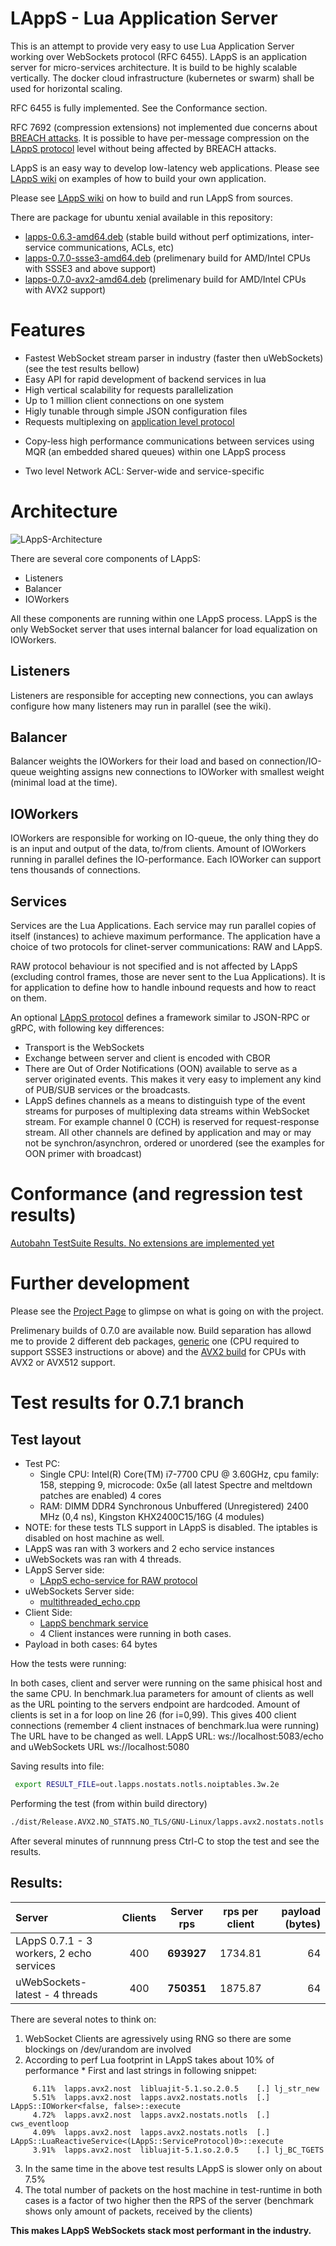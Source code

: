 # LAppS - Lua Application Server

This is an attempt to provide very easy to use Lua Application Server working over WebSockets protocol (RFC 6455). LAppS is an application server for micro-services architecture. It is build to be highly scalable vertically. The docker cloud infrastructure (kubernetes or swarm) shall be used for horizontal scaling.

RFC 6455 is fully implemented.  See the Conformance section.

RFC 7692 (compression extensions) not implemented due concerns about [BREACH attacks](https://en.wikipedia.org/wiki/BREACH). It is possible to have per-message compression on the [LAppS protocol](https://github.com/ITpC/LAppS/blob/master/LAppS_Protocol_Specification.md) level without being affected by BREACH attacks.

LAppS is an easy way to develop low-latency web applications. Please see [LAppS wiki](https://github.com/ITpC/LAppS/wiki) on examples of how to build your own application.

Please see [LAppS wiki](https://github.com/ITpC/LAppS/wiki) on how to build and run LAppS from sources. 


There are package for ubuntu xenial available in this repository:

* [lapps-0.6.3-amd64.deb](https://github.com/ITpC/LAppS/raw/master/packages/lapps-0.6.3-amd64.deb) (stable build without perf optimizations, inter-service communications, ACLs, etc)
* [lapps-0.7.0-ssse3-amd64.deb](https://github.com/ITpC/LAppS/raw/master/packages/lapps-0.7.0-ssse3-amd64.deb) (prelimenary build for AMD/Intel CPUs with SSSE3 and above support)
* [lapps-0.7.0-avx2-amd64.deb](https://github.com/ITpC/LAppS/raw/master/packages/lapps-0.7.0-avx2-amd64.deb) (prelimenary build for AMD/Intel CPUs with AVX2 support)

# Features

* Fastest WebSocket stream parser in industry (faster then uWebSockets) (see the test results bellow)
* Easy API for rapid development of backend services in lua
* High vertical scalability for requests parallelization
* Up to 1 million client connections on one system
* Higly tunable through simple JSON configuration files
* Requests multiplexing on [application level protocol](https://github.com/ITpC/LAppS/blob/master/LAppS_Protocol_Specification.md)
+ Copy-less high performance communications between services using MQR (an embedded shared queues) within one LAppS process
* Two level Network ACL: Server-wide and service-specific


# Architecture

![LAppS-Architecture](https://github.com/ITPC/LAppS/raw/master/docs/LAppS-Architecture.png "LAppS pipline")

There are several core components of LAppS:
  * Listeners
  * Balancer
  * IOWorkers

All these components are running within one LAppS process. LAppS is the only WebSocket server that uses internal balancer for load equalization on IOWorkers.

## Listeners

Listeners are responsible for accepting new connections, you can awlays configure how many listeners may run in parallel (see the wiki).

## Balancer

Balancer weights the IOWorkers for their load and based on connection/IO-queue weighting assigns new connections to IOWorker with smallest weight (minimal load at the time).

## IOWorkers

IOWorkers are responsible for working on IO-queue, the only thing they do is an input and output of the data, to/from clients. Amount of IOWorkers running in parallel defines the IO-performance. Each IOWorker can support tens thousands of connections. 

## Services

Services are the Lua Applications. Each service may run parallel copies of itself (instances) to achieve maximum performance. The application have a choice of two protocols for clinet-server communications: RAW and LAppS.

RAW protocol behaviour is not specified and is not affected by LAppS (excluding control frames, those are never sent to the Lua Applications). It is for application to define how to handle inbound requests and how to react on them.

An optional [LAppS protocol](https://github.com/ITpC/LAppS/blob/master/LAppS_Protocol_Specification.md) defines a framework similar to JSON-RPC or gRPC, with following key differences:
  * Transport is the WebSockets
  * Exchange between server and client is encoded with CBOR
  * There are  Out of Order Notifications (OON) available to serve as a server originated events. This makes it very easy to implement any kind of PUB/SUB services or the broadcasts.
  * LAppS defines channels as a means to distinguish type of the event streams for purposes of multiplexing data streams within WebSocket stream. For example channel 0 (CCH) is reserved for request-response stream. All other channels are defined by application and may or may not be synchron/asynchron, ordered or unordered (see the examples for OON primer with broadcast)

# Conformance (and regression test results)

[Autobahn TestSuite Results. No extensions are implemented yet](http://htmlpreview.github.io/?https://github.com/ITpC/LAppS/blob/master/autobahn-testsuite-results/index.html)


# Further development

Please see the [Project Page](https://github.com/ITpC/LAppS/projects/1) to glimpse on what is going on with the project.

Prelimenary builds of 0.7.0 are available now. Build separation has allowd me to provide 2 different deb packages, [generic](https://github.com/ITpC/LAppS/raw/master/packages/lapps-0.7.0-ssse3-amd64.deb) one (CPU required to support SSSE3 instructions or above) and the [AVX2 build](https://github.com/ITpC/LAppS/raw/master/packages/lapps-0.7.0-avx2-amd64.deb) for CPUs with AVX2 or AVX512 support.


# Test results for 0.7.1 branch

## Test layout

* Test PC: 
  * Single CPU: Intel(R) Core(TM) i7-7700 CPU @ 3.60GHz, cpu family: 158, stepping 9, microcode: 0x5e (all latest Spectre and meltdown patches are enabled) 4 cores
  * RAM: DIMM DDR4 Synchronous Unbuffered (Unregistered) 2400 MHz (0,4 ns), Kingston KHX2400C15/16G (4 modules)
* NOTE: for these tests TLS support in LAppS is disabled. The iptables is disabled on host machine as well.
* LAppS was ran with 3 workers and 2 echo service instances
* uWebSockets was ran with 4 threads.
* LAppS Server side:
  * [LAppS echo-service for RAW protocol](https://github.com/ITpC/LAppS/blob/master/examples/echo/echo.lua) 
* uWebSockets Server side:
  * [multithreaded_echo.cpp](https://github.com/ITpC/LAppS/blob/master/benchmark/uWS/multithreaded_echo.cpp)
* Client Side:
  * [LappS benchmark service](https://github.com/ITpC/LAppS/blob/master/apps/benchmark/benchmark.lua)
  * 4 Client instances were running in both cases.
* Payload in both cases: 64 bytes

How the tests were running:

  In both cases, client and server were running on the same phisical host and the same CPU. In benchmark.lua parameters for amount of clients as well as the URL pointing to the servers endpoint are hardcoded. Amount of clients is set in a for loop on line 26 (for i=0,99). This gives 400 client connections (remember 4 client instnaces of benchmark.lua were running)
  The URL have to be changed as well. LAppS URL: ws://localhost:5083/echo and uWebSockets URL ws://localhost:5080

  Saving results into file:

```bash
 export RESULT_FILE=out.lapps.nostats.notls.noiptables.3w.2e 
```

  Performing the test (from within build directory)

```bash
./dist/Release.AVX2.NO_STATS.NO_TLS/GNU-Linux/lapps.avx2.nostats.notls >  ${RESULT_FILE} ; egrep "^[1-9]" ${RESULT_FILE} | sed -e 's/ms[1-9]/ms\n$/g' | sed -e '/^$/d' > ${RESULT_FILE}.flt; tail -n $(( $(wc -l ${RESULT_FILE}.flt | awk '{print $1}') - 8 )) ${RESULT_FILE}.flt > ${RESULT_FILE}; awk -v avg=0 "{avg+=\$1}END{print \"Server average RPS: \" (avg/$(wc -l ${RESULT_FILE}|awk '{print $1}'))*4}" ${RESULT_FILE}
``` 

  After several minutes of runnnung press Ctrl-C to stop the test and see the results.

## Results:

| Server | Clients | Server rps | rps per client| payload (bytes)|
|:---|:---:|:---:|:---:|---:|
|LAppS 0.7.1 - 3 workers, 2 echo services| 400 | **693927** | 1734.81  | 64 |
|uWebSockets-latest  - 4 threads | 400 | **750351** | 1875.87 | 64 |

There are several notes to think on:

  1. WebSocket Clients are agressively using RNG so there are some blockings on /dev/urandom are involved
  2. According to perf Lua footprint in LAppS takes about 10% of performance 
    * First and last strings in following snippet:
```text
     6.11%  lapps.avx2.nost  libluajit-5.1.so.2.0.5    [.] lj_str_new
     5.51%  lapps.avx2.nost  lapps.avx2.nostats.notls  [.] LAppS::IOWorker<false, false>::execute
     4.72%  lapps.avx2.nost  lapps.avx2.nostats.notls  [.] cws_eventloop
     4.09%  lapps.avx2.nost  lapps.avx2.nostats.notls  [.] LAppS::LuaReactiveService<(LAppS::ServiceProtocol)0>::execute
     3.91%  lapps.avx2.nost  libluajit-5.1.so.2.0.5    [.] lj_BC_TGETS
```
  3. In the same time in the above test results LAppS is slower only on about 7.5%
  4. The total number of packets on the host machine in test-runtime in both cases is a factor of two higher then the RPS of the server (benchmark shows only amount of packets, received by the clients)


**This makes LAppS WebSockets stack most performant in the industry.**
